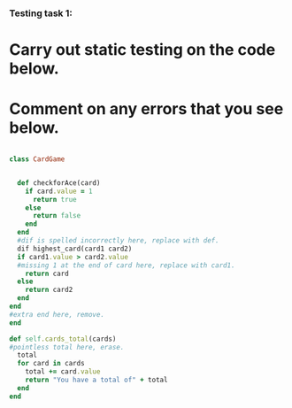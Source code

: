 ### Testing task 1:

# Carry out static testing on the code below.
# Comment on any errors that you see below.
```ruby

class CardGame


  def checkforAce(card)
    if card.value = 1
      return true
    else
      return false
    end
  end
  #dif is spelled incorrectly here, replace with def.
  dif highest_card(card1 card2)
  if card1.value > card2.value
  #missing 1 at the end of card here, replace with card1.
    return card
  else
    return card2
  end
end
#extra end here, remove.
end

def self.cards_total(cards)
#pointless total here, erase.
  total
  for card in cards
    total += card.value
    return "You have a total of" + total
  end
end
```
